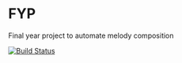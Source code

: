 FYP
===

Final year project to automate melody composition

[![Build Status](https://travis-ci.org/[ouchadam]/[FYP].png)](https://travis-ci.org/[ouchadam]/[FYP])
